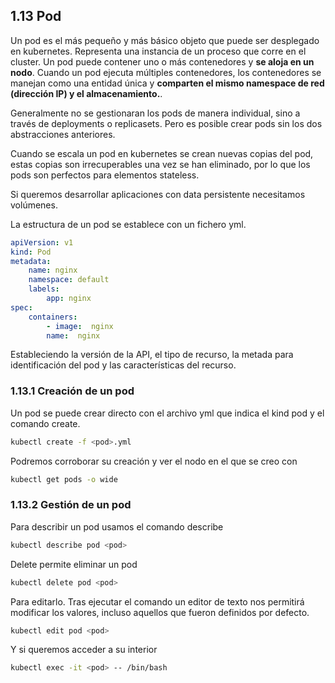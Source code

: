 ## 1.13 Pod

Un pod es el más pequeño y más básico objeto que puede ser desplegado en
kubernetes. Representa una instancia de un proceso que corre en el cluster. Un
pod puede contener uno o más contenedores y **se aloja en un nodo**. Cuando un
pod ejecuta múltiples contenedores, los contenedores se manejan como una entidad
única y **comparten el mismo namespace de red (dirección IP) y el
almacenamiento.**. 

Generalmente no se gestionaran los pods de manera individual, sino a través de deployments o replicasets. Pero es posible crear pods sin los dos abstracciones anteriores.

Cuando se escala un pod en kubernetes se crean nuevas copias del pod, estas
copias son irrecuperables una vez se han eliminado, por lo que los pods son perfectos para elementos stateless. 

Si queremos desarrollar aplicaciones con data persistente necesitamos volúmenes.

La estructura de un pod se establece con un fichero yml.

``` yml
apiVersion: v1
kind: Pod
metadata:
    name: nginx
    namespace: default
    labels:
        app: nginx
spec:
    containers:
        - image:  nginx
        name:  nginx
```

Estableciendo la versión de la API, el tipo de recurso, la metada para
identificación del pod y las características del recurso.

### 1.13.1 Creación de un pod

Un pod se puede crear directo con el archivo yml que indica el kind pod y el
comando create.

```bash
kubectl create -f <pod>.yml
```

Podremos corroborar su creación y ver el nodo en el que se creo con

```bash
kubectl get pods -o wide
```

### 1.13.2 Gestión de un pod

Para describir un pod usamos el comando describe

```bash
kubectl describe pod <pod>
```

Delete permite eliminar un pod

```bash
kubectl delete pod <pod>
```

Para editarlo. Tras ejecutar el comando un editor de texto nos permitirá
modificar los valores, incluso aquellos que fueron definidos por defecto.

```bash
kubectl edit pod <pod>
```

Y si queremos acceder a su interior

```bash
kubectl exec -it <pod> -- /bin/bash
```

